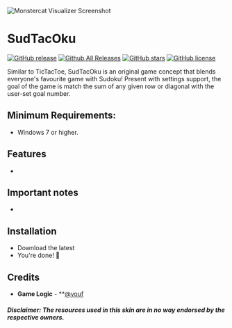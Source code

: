![Monstercat Visualizer Screenshot](https://i.imgur.com/cu1R235.png "Monstercat Visualizer Screenshot")


# SudTacOku
[![GitHub release](https://img.shields.io/github/release/MarcoPixel/Monstercat-Visualizer.svg?colorB=97CA00?label=version)](https://github.com/MarcoPixel/Monstercat-Visualizer/releases/latest) [![Github All Releases](https://img.shields.io/github/downloads/MarcoPixel/Monstercat-Visualizer/total.svg?colorB=97CA00)](https://github.com/MarcoPixel/Monstercat-Visualizer/releases) [![GitHub stars](https://img.shields.io/github/stars/MarcoPixel/Monstercat-Visualizer.svg?colorB=007EC6)](https://github.com/MarcoPixel/Monstercat-Visualizer/stargazers)  [![GitHub license](https://img.shields.io/badge/license-MIT-blue.svg)](https://raw.githubusercontent.com/MarcoPixel/Monstercat-Visualizer/master/LICENSE)

Similar to TicTacToe, SudTacOku is an original game concept that blends everyone's favourite game with Sudoku! Present with settings support, the goal of the game is match the sum of any given row or diagonal with the user-set goal number.

<!--- Supports all major media players, including full **Spotify**, **Google Play Music Desktop Player** and **Chrome/Firefox webplayer** support (thanks to **[@tjhrulz](https://github.com/tjhrulz)** and **[@khanhas](https://github.com/khanhas)**)  for the amazing plugins used in this skin). --->

## Minimum Requirements:
 - Windows 7 or higher.

## Features

- 

## Important notes


- 
## Installation

* Download the latest 
* You're done! 🎉


## Credits

- **Game Logic** - **[@youf](https://github.com/Yyassin) 

##### Disclaimer: The resources used in this skin are in no way endorsed by the respective owners.
